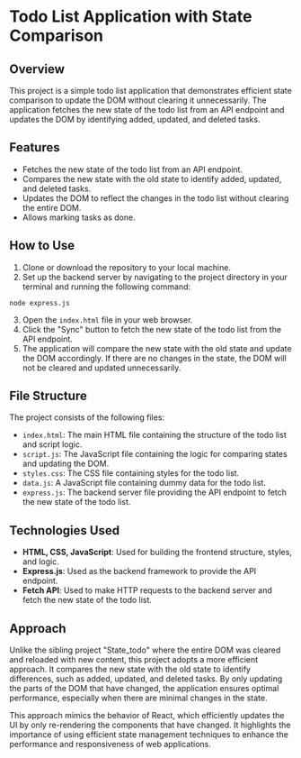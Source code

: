 # Todo List Application with State Comparison

## Overview

This project is a simple todo list application that demonstrates efficient state comparison to update the DOM without clearing it unnecessarily. The application fetches the new state of the todo list from an API endpoint and updates the DOM by identifying added, updated, and deleted tasks.

## Features

- Fetches the new state of the todo list from an API endpoint.
- Compares the new state with the old state to identify added, updated, and deleted tasks.
- Updates the DOM to reflect the changes in the todo list without clearing the entire DOM.
- Allows marking tasks as done.

## How to Use

1. Clone or download the repository to your local machine.
2. Set up the backend server by navigating to the project directory in your terminal and running the following command:

```
node express.js
```

3. Open the `index.html` file in your web browser.
4. Click the "Sync" button to fetch the new state of the todo list from the API endpoint.
5. The application will compare the new state with the old state and update the DOM accordingly. If there are no changes in the state, the DOM will not be cleared and updated unnecessarily.

## File Structure

The project consists of the following files:

- `index.html`: The main HTML file containing the structure of the todo list and script logic.
- `script.js`: The JavaScript file containing the logic for comparing states and updating the DOM.
- `styles.css`: The CSS file containing styles for the todo list.
- `data.js`: A JavaScript file containing dummy data for the todo list.
- `express.js`: The backend server file providing the API endpoint to fetch the new state of the todo list.

## Technologies Used

- **HTML, CSS, JavaScript**: Used for building the frontend structure, styles, and logic.
- **Express.js**: Used as the backend framework to provide the API endpoint.
- **Fetch API**: Used to make HTTP requests to the backend server and fetch the new state of the todo list.

## Approach

Unlike the sibling project "State_todo" where the entire DOM was cleared and reloaded with new content, this project adopts a more efficient approach. It compares the new state with the old state to identify differences, such as added, updated, and deleted tasks. By only updating the parts of the DOM that have changed, the application ensures optimal performance, especially when there are minimal changes in the state.

This approach mimics the behavior of React, which efficiently updates the UI by only re-rendering the components that have changed. It highlights the importance of using efficient state management techniques to enhance the performance and responsiveness of web applications.
